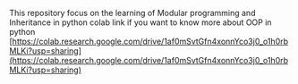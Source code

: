This repository focus on the learning of Modular programming and Inheritance in python
colab link if you want to know more about OOP in python [https://colab.research.google.com/drive/1af0mSvtGfn4xonnYco3j0_o1h0rbMLKi?usp=sharing](https://colab.research.google.com/drive/1af0mSvtGfn4xonnYco3j0_o1h0rbMLKi?usp=sharing)